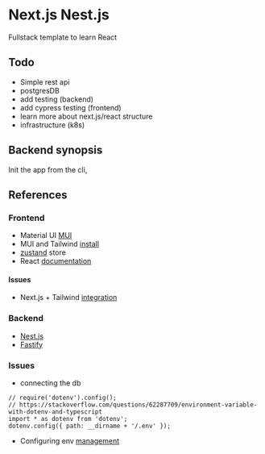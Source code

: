 # Next.js Nest.js

Fullstack template to learn React

## Todo

* Simple rest api
* postgresDB
* add testing (backend)
* add cypress testing (frontend)
* learn more about next.js/react structure
* infrastructure (k8s) 

## Backend synopsis

Init the app from the cli, 

## References

### Frontend
* Material UI [MUI](https://mui.com/)
* MUI and Tailwind [install](https://tailwindcss.com/docs/guides/create-react-app)
* [zustand](https://github.com/pmndrs/zustand) store
* React [documentation](https://reactjs.org/docs/getting-started.html)
#### Issues
* Next.js + Tailwind [integration](https://stackoverflow.com/questions/74259178/how-can-i-apply-tailwind-css-in-app-folder-in-next-13)

### Backend
* [Nest.js](https://docs.nestjs.com/)
* [Fastify](https://www.fastify.io/docs/latest/)
### Issues
* connecting the db
```
// require('dotenv').config();
// https://stackoverflow.com/questions/62287709/environment-variable-with-dotenv-and-typescript
import * as dotenv from 'dotenv';
dotenv.config({ path: __dirname + '/.env' });
```
* Configuring env [management](https://docs.nestjs.com/techniques/configuration#getting-started)
